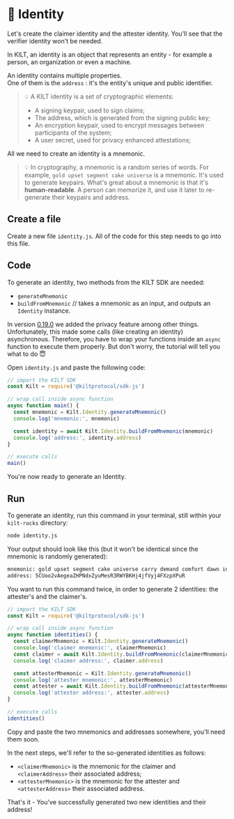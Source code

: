 # 👤 Identity

Let's create the <span class="label-role claimer">claimer</span> identity and the <span class="label-role attester">attester</span> identity. You'll see that the <span class="label-role verifier">verifier</span> identity won't be needed.

In KILT, an identity is an object that represents an entity - for example a person, an organization or even a machine.

An identity contains multiple properties.  
One of them is the `address` : it's the entity's unique and public identifier.

> 💡 A KILT identity is a set of cryptographic elements:
>
> - A signing keypair, used to sign claims;
> - The address, which is generated from the signing public key;
> - An encryption keypair, used to encrypt messages between participants of the system;
> - A user secret, used for privacy enhanced attestations;

All we need to create an identity is a mnemonic.

> 💡 In cryptography, a mnemonic is a random series of words. For example, `gold upset segment cake universe` is a mnemonic. It's used to generate keypairs. What's great about a mnemonic is that it's **human-readable**. A person can memorize it, and use it later to re-generate their keypairs and address.

## Create a file

Create a new file `identity.js`.
All of the code for this step needs to go into this file.

## Code

To generate an identity, two methods from the KILT SDK are needed:

- `generateMnemonic`
- `buildFromMnemonic` // takes a mnemonic as an input, and outputs an `Identity` instance.

In version [0.19.0](https://github.com/KILTprotocol/sdk-js/releases/tag/0.19.0) we added the privacy feature among other things. Unfortunately, this made some calls (like creating an identity) asynchronous. Therefore, you have to wrap your functions inside an `async` function to execute them properly. But don't worry, the tutorial will tell you what to do 😇

Open `identity.js` and paste the following code:

[comment]: <copy and paste 🚧 1️⃣ identity_example from 1_identity.ts>
[comment]: <IMPORTANT ❗️ Respect the UNCOMMENT-LINE and REMOVE-LINE comments>

```javascript
// import the KILT SDK
const Kilt = require('@kiltprotocol/sdk-js')

// wrap call inside async function
async function main() {
  const mnemonic = Kilt.Identity.generateMnemonic()
  console.log('mnemonic:', mnemonic)

  const identity = await Kilt.Identity.buildFromMnemonic(mnemonic)
  console.log('address:', identity.address)
}

// execute calls
main()
```

You're now ready to generate an Identity.

## Run

To generate an identity, run this command in your terminal, still within your `kilt-rocks` directory:

```bash
node identity.js
```

Your output should look like this (but it won't be identical since the mnemonic is randomly generated):

```bash
mnemonic: gold upset segment cake universe carry demand comfort dawn invite element capital
address: 5CUoo2vAegeaZHPNdxZyuMesR3RWYBKHj4jfVyj4FXzpXPuR
```

You want to run this command twice, in order to generate 2 identities: the <span class="label-role attester">attester</span>'s and the <span class="label-role claimer">claimer</span>'s.

[comment]: <copy and paste 🚧 2️⃣ identities_example from 1_identity.ts>
[comment]: <IMPORTANT ❗️ Respect the UNCOMMENT-LINE and REMOVE-LINE comments>

```javascript
// import the KILT SDK
const Kilt = require('@kiltprotocol/sdk-js')

// wrap call inside async function
async function identities() {
  const claimerMnemonic = Kilt.Identity.generateMnemonic()
  console.log('claimer mnemonic:', claimerMnemonic)
  const claimer = await Kilt.Identity.buildFromMnemonic(claimerMnemonic)
  console.log('claimer address:', claimer.address)

  const attesterMnemonic = Kilt.Identity.generateMnemonic()
  console.log('attester mnemonic:', attesterMnemonic)
  const attester = await Kilt.Identity.buildFromMnemonic(attesterMnemonic)
  console.log('attester address:', attester.address)
}

// execute calls
identities()
```

Copy and paste the two mnemonics and addresses somewhere, you'll need them soon.

In the next steps, we'll refer to the so-generated identities as follows:

- `<claimerMnemonic>` is the mnemonic for the claimer and `<claimerAddress>` their associated address;
- `<attesterMnemonic>` is the mnemonic for the attester and `<attesterAddress>` their associated address.

That's it - You've successfully generated two new identities and their address!
